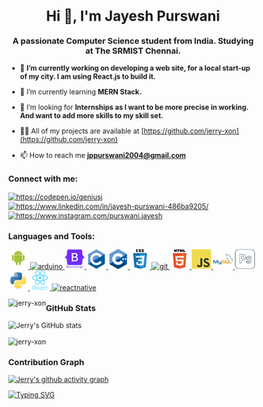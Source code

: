 <h1 align="center">Hi 👋, I'm Jayesh Purswani</h1>
<h3 align="center">A passionate Computer Science student from India. Studying at The SRMIST Chennai.</h3>

- 🔭 **I’m currently working on developing a web site, for a local start-up of my city. I am using React.js to build it.**

- 🌱 I’m currently learning **MERN Stack.**

- 👯 I’m looking for **Internships as I want to be more precise in working. And want to add more skills to my skill set.**

- 👨‍💻 All of my projects are available at [https://github.com/jerry-xon](https://github.com/jerry-xon)

- 📫 How to reach me **jppurswani2004@gmail.com**

<h3 align="left">Connect with me:</h3>
<p align="left">
<a href="https://codepen.io/https://codepen.io/geniusj" target="blank"><img align="center" src="https://raw.githubusercontent.com/rahuldkjain/github-profile-readme-generator/master/src/images/icons/Social/codepen.svg" alt="https://codepen.io/geniusj" height="30" width="40" /></a>
<a href="https://linkedin.com/in/https://www.linkedin.com/in/jayesh-purswani-486ba9205/" target="blank"><img align="center" src="https://raw.githubusercontent.com/rahuldkjain/github-profile-readme-generator/master/src/images/icons/Social/linked-in-alt.svg" alt="https://www.linkedin.com/in/jayesh-purswani-486ba9205/" height="30" width="40" /></a>
<a href="https://instagram.com/https://www.instagram.com/purswani.jayesh" target="blank"><img align="center" src="https://raw.githubusercontent.com/rahuldkjain/github-profile-readme-generator/master/src/images/icons/Social/instagram.svg" alt="https://www.instagram.com/purswani.jayesh" height="30" width="40" /></a>
</p>

<h3 align="left">Languages and Tools:</h3>
<p align="left"> <a href="https://developer.android.com" target="_blank" rel="noreferrer"> <img src="https://raw.githubusercontent.com/devicons/devicon/master/icons/android/android-original-wordmark.svg" alt="android" width="40" height="40"/> </a> <a href="https://www.arduino.cc/" target="_blank" rel="noreferrer"> <img src="https://cdn.worldvectorlogo.com/logos/arduino-1.svg" alt="arduino" width="40" height="40"/> </a> <a href="https://getbootstrap.com" target="_blank" rel="noreferrer"> <img src="https://raw.githubusercontent.com/devicons/devicon/master/icons/bootstrap/bootstrap-plain-wordmark.svg" alt="bootstrap" width="40" height="40"/> </a> <a href="https://www.cprogramming.com/" target="_blank" rel="noreferrer"> <img src="https://raw.githubusercontent.com/devicons/devicon/master/icons/c/c-original.svg" alt="c" width="40" height="40"/> </a> <a href="https://www.w3schools.com/cpp/" target="_blank" rel="noreferrer"> <img src="https://raw.githubusercontent.com/devicons/devicon/master/icons/cplusplus/cplusplus-original.svg" alt="cplusplus" width="40" height="40"/> </a> <a href="https://www.w3schools.com/css/" target="_blank" rel="noreferrer"> <img src="https://raw.githubusercontent.com/devicons/devicon/master/icons/css3/css3-original-wordmark.svg" alt="css3" width="40" height="40"/> </a> <a href="https://git-scm.com/" target="_blank" rel="noreferrer"> <img src="https://www.vectorlogo.zone/logos/git-scm/git-scm-icon.svg" alt="git" width="40" height="40"/> </a> <a href="https://www.w3.org/html/" target="_blank" rel="noreferrer"> <img src="https://raw.githubusercontent.com/devicons/devicon/master/icons/html5/html5-original-wordmark.svg" alt="html5" width="40" height="40"/> </a> <a href="https://developer.mozilla.org/en-US/docs/Web/JavaScript" target="_blank" rel="noreferrer"> <img src="https://raw.githubusercontent.com/devicons/devicon/master/icons/javascript/javascript-original.svg" alt="javascript" width="40" height="40"/> </a> <a href="https://www.mysql.com/" target="_blank" rel="noreferrer"> <img src="https://raw.githubusercontent.com/devicons/devicon/master/icons/mysql/mysql-original-wordmark.svg" alt="mysql" width="40" height="40"/> </a> <a href="https://www.photoshop.com/en" target="_blank" rel="noreferrer"> <img src="https://raw.githubusercontent.com/devicons/devicon/master/icons/photoshop/photoshop-line.svg" alt="photoshop" width="40" height="40"/> </a> <a href="https://www.python.org" target="_blank" rel="noreferrer"> <img src="https://raw.githubusercontent.com/devicons/devicon/master/icons/python/python-original.svg" alt="python" width="40" height="40"/> </a> <a href="https://reactjs.org/" target="_blank" rel="noreferrer"> <img src="https://raw.githubusercontent.com/devicons/devicon/master/icons/react/react-original-wordmark.svg" alt="react" width="40" height="40"/> </a> <a href="https://reactnative.dev/" target="_blank" rel="noreferrer"> <img src="https://reactnative.dev/img/header_logo.svg" alt="reactnative" width="40" height="40"/> </a> </p>

<p><img align="left" src="https://github-readme-stats.vercel.app/api/top-langs?username=jerry-xon&show_icons=true&locale=en&layout=compact" alt="jerry-xon" /></p>

### GitHub Stats
![Jerry's GitHub stats](https://github-readme-stats.vercel.app/api?username=jerry-xon&show_icons=true&theme=merko&rank_icon=percentile&api_domain=wakatime.com)


<p><img align="center" src="https://github-readme-streak-stats.herokuapp.com/?user=jerry-xon&" alt="jerry-xon" /></p>

### Contribution Graph
[![Jerry's github activity graph](https://github-readme-activity-graph.vercel.app/graph?username=jerry-xon&theme=github-compact)](https://github.com/ashutosh00710/github-readme-activity-graph)


[![Typing SVG](https://readme-typing-svg.herokuapp.com?font=Fira+Code&pause=1000&color=F7F7F7FF&background=FF000000&center=true&vCenter=true&random=false&width=1000&height=140&lines=Thank+you)](https://git.io/typing-svg)


